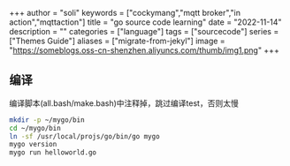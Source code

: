 +++
author = "soli"
keywords = ["cockymang","mqtt broker","in action","mqttaction"]
title = "go source code learning"
date = "2022-11-14"
description = ""
categories = ["language"]
tags = ["sourcecode"]
series = ["Themes Guide"]
aliases = ["migrate-from-jekyl"]
image = "https://someblogs.oss-cn-shenzhen.aliyuncs.com/thumb/img1.png"
+++
<!--more-->
## 编译
编译脚本(all.bash/make.bash)中注释掉，跳过编译test，否则太慢
```sh
mkdir -p ~/mygo/bin
cd ~/mygo/bin
ln -sf /usr/local/projs/go/bin/go mygo
mygo version
mygo run helloworld.go
```